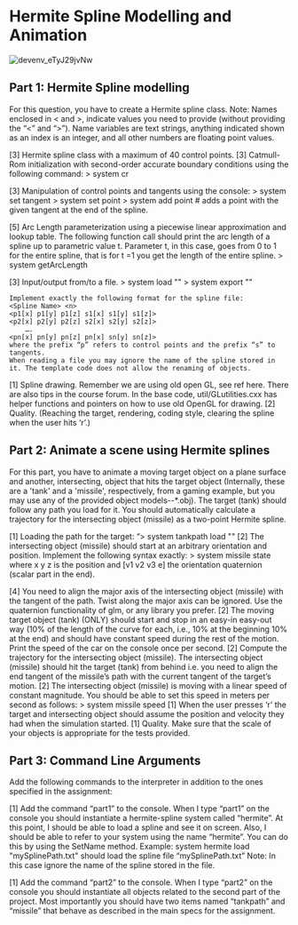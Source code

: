 # Hermite Spline Modelling and Animation

![devenv_eTyJ29jvNw](https://user-images.githubusercontent.com/76612427/156910496-8fa5b30b-c905-4768-bf83-a23187a2f9d0.gif)

## Part 1: Hermite Spline modelling

For this question, you have to create a Hermite spline class.
Note: Names enclosed in < and >, indicate values you need to provide (without providing the “<” and “>”). Name variables are text strings, anything indicated shown as an index is an integer, and all other numbers are floating point values.

[3] Hermite spline class with a maximum of 40 control points. 
[3] Catmull-Rom initialization with second-order accurate boundary conditions using the following command:
    > system <name> cr 

[3] Manipulation of control points and tangents using the console:
    > system <name> set tangent  <index> <x y z>
    > system <name> set point <index> <x y z>
    > system <name> add point <x y z sx sy sz>  # adds a point with the given tangent at the end of the spline.

[5] Arc Length parameterization using a piecewise linear approximation and lookup table. The following function call should print the arc length of a spline up to parametric value t. Parameter t, in this case, goes from 0 to 1 for the entire spline, that is for t =1 you get the length of the entire spline.
    > system <name> getArcLength <t>

[3] Input/output  from/to  a file. 
    > system <name> load "<file name>"
    > system <name> export "<file name>"

    Implement exactly the following format for the spline file:
    <Spline Name> <n> 
    <p1[x] p1[y] p1[z] s1[x] s1[y] s1[z]>
    <p2[x] p2[y] p2[z] s2[x] s2[y] s2[z]>
        ….
    <pn[x] pn[y] pn[z] pn[x] sn[y] sn[z]>
    where the prefix “p” refers to control points and the prefix “s” to tangents.
    When reading a file you may ignore the name of the spline stored in it. The template code does not allow the renaming of objects.

[1] Spline drawing. Remember we are using old open GL, see ref here. There are also tips in the course forum. In the base code, util/GLutilities.cxx has helper functions and pointers on how to use old OpenGL for drawing.
[2] Quality. (Reaching the target, rendering, coding style, clearing the spline when the user hits ‘r’.)


## Part 2: Animate a scene using Hermite splines
      
For this part, you have to animate a moving target object on a plane surface and another, intersecting, object that hits the target object (Internally, these are a 'tank' and a 'missile', respectively, from a gaming example, but you may use any of the provided object models--*.obj). The target (tank) should follow any path you load for it. You should automatically calculate a trajectory for the intersecting object (missile) as a two-point Hermite spline.

[1] Loading the path for the target: “> system tankpath load "<spline file>"
[2] The intersecting object (missile) should start at an arbitrary orientation and position.  Implement the following syntax exactly:
    > system missile  state  <x y z v1 v2 v3 e> 
where x y z is the position and [v1 v2 v3 e] the orientation quaternion (scalar part in the end).

[4] You need to align the major axis of the intersecting object (missile) with the tangent of the path. Twist along the major axis can be ignored. Use the quaternion functionality of glm, or any library you prefer.
[2] The moving target object (tank) (ONLY) should start and stop in an easy-in easy-out way (10% of the length of the curve for each, i.e., 10% at the beginning 10% at the end) and should have constant speed during the rest of the motion.  Print the speed of the car on the console once per second.
[2] Compute the trajectory for the intersecting object (missile). The intersecting object (missile) should hit the target (tank) from behind i.e. you need to align the end tangent of the missile’s path with the current tangent of the target’s motion.
[2] The intersecting object (missile) is moving with a linear speed of constant magnitude. You should be able to set this speed in meters per second as follows: > system missile speed <value>
[1] When the user presses ‘r’ the target and intersecting object should assume the position and velocity they had when the simulation started.
[1] Quality. Make sure that the scale of your objects is appropriate for the tests provided.

## Part 3: Command Line Arguments
      
Add the following commands to the interpreter in addition to the ones specified in the assignment:

[1] Add the command “part1” to the console. When I type “part1” on the console you should instantiate a hermite-spline system called “hermite”. At this point, I should be able to load a spline and see it on screen. Also, I should be able to refer to your system using the name “hermite”. You can do this by using the SetName method.
        Example: system hermite load "mySplinePath.txt"
        should load the spline file “mySplinePath.txt”
        Note: In this case ignore the name of the spline stored in the file.

[1] Add the command “part2” to the console. When I type “part2” on the console you should instantiate all objects related to the second part of the project. Most importantly you should have two items named “tankpath” and “missile” that behave as described in the main specs for the assignment.
